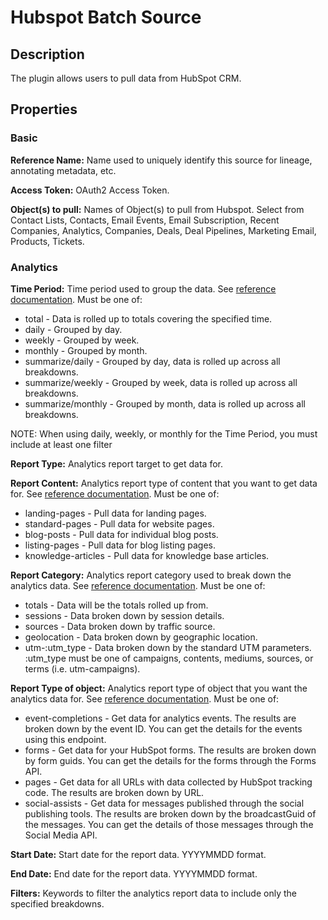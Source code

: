 # Hubspot Batch Source

Description
-----------
The plugin allows users to pull data from HubSpot CRM.

Properties
----------
### Basic

**Reference Name:** Name used to uniquely identify this source for lineage, annotating metadata, etc.

**Access Token:** OAuth2 Access Token.

**Object(s) to pull:** Names of Object(s) to pull from Hubspot. Select from Contact Lists, Contacts, Email Events, 
Email Subscription, Recent Companies, Analytics, Companies, Deals, Deal Pipelines, Marketing Email, Products, Tickets.

### Analytics

**Time Period:** Time period used to group the data. See [reference documentation](https://developers.hubspot.com/docs/methods/analytics/get-analytics-data-breakdowns). Must be one of:
* total - Data is rolled up to totals covering the specified time.
* daily - Grouped by day.
* weekly - Grouped by week.
* monthly - Grouped by month.
* summarize/daily - Grouped by day, data is rolled up across all breakdowns.
* summarize/weekly - Grouped by week, data is rolled up across all breakdowns.
* summarize/monthly - Grouped by month, data is rolled up across all breakdowns.

NOTE: When using daily, weekly, or monthly for the Time Period, you must include at least one filter 

**Report Type:** Analytics report target to get data for.

**Report Content:** Analytics report type of content that you want to get data for. See [reference documentation](https://developers.hubspot.com/docs/methods/analytics/get-data-for-hubspot-content). Must be one of:
* landing-pages - Pull data for landing pages.
* standard-pages - Pull data for website pages.
* blog-posts - Pull data for individual blog posts.
* listing-pages - Pull data for blog listing pages.
* knowledge-articles - Pull data for knowledge base articles.


**Report Category:** Analytics report category used to break down the analytics data. See [reference documentation](https://developers.hubspot.com/docs/methods/analytics/get-analytics-data-breakdowns). Must be one of:
* totals - Data will be the totals rolled up from.
* sessions - Data broken down by session details.
* sources - Data broken down by traffic source.
* geolocation - Data broken down by geographic location.
* utm-:utm_type - Data broken down by the standard UTM parameters. :utm_type must be one of campaigns, contents, mediums, sources, or terms (i.e. utm-campaigns).

**Report Type of object:** Analytics report type of object that you want the analytics data for. See [reference documentation](https://developers.hubspot.com/docs/methods/analytics/get-analytics-data-by-object). Must be one of:
* event-completions - Get data for analytics events. The results are broken down by the event ID. You can get the details for the events using this endpoint.
* forms - Get data for your HubSpot forms. The results are broken down by form guids. You can get the details for the forms through the Forms API.
* pages - Get data for all URLs with data collected by HubSpot tracking code. The results are broken down by URL.
* social-assists - Get data for messages published through the social publishing tools. The results are broken down by the broadcastGuid of the messages. You can get the details of those messages through the Social Media API.

**Start Date:** Start date for the report data. YYYYMMDD format.

**End Date:** End date for the report data. YYYYMMDD format.

**Filters:** Keywords to filter the analytics report data to include only the specified breakdowns.
